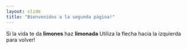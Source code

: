 ```yaml
---
layout: slide
title: "Bienvenidos a la segunda página!"
---
```

Si la vida te da **limones** haz **limonada**
Utiliza la flecha hacia la izquierda para volver!

